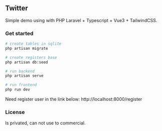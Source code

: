 ## Twitter

Simple demo using with PHP Laravel + Typescript + Vue3 + TailwindCSS.

### Get started

```bash
# create tables in sqlite
php artisan migrate

# create registers base
php artisan db:seed

# run backend
php artisan serve

# run frontend
php run dev

```

Need register user in the link below:
http://localhost:8000/register


### License

Is privated, can not use to commercial.